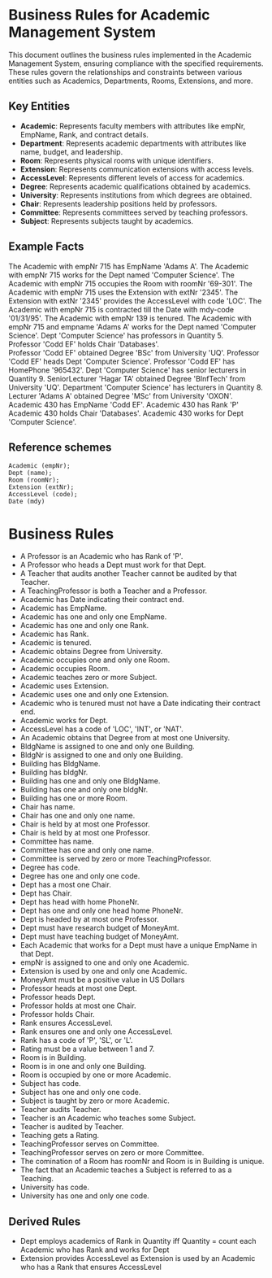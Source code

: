 # Business Rules for Academic Management System
This document outlines the business rules implemented in the Academic Management System, ensuring compliance with the specified requirements.
These rules govern the relationships and constraints between various entities such as Academics, Departments, Rooms, Extensions, and more.
## Key Entities
- **Academic**: Represents faculty members with attributes like empNr, EmpName, Rank, and contract details.
- **Department**: Represents academic departments with attributes like name, budget, and leadership.
- **Room**: Represents physical rooms with unique identifiers.
- **Extension**: Represents communication extensions with access levels.
- **AccessLevel**: Represents different levels of access for academics.
- **Degree**: Represents academic qualifications obtained by academics.
- **University**: Represents institutions from which degrees are obtained.
- **Chair**: Represents leadership positions held by professors.
- **Committee**: Represents committees served by teaching professors.
- **Subject**: Represents subjects taught by academics.

## Example Facts

The Academic with empNr 715 has EmpName 'Adams A'. 
The Academic with empNr 715 works for the Dept named 'Computer Science'. 
The Academic with empNr 715 occupies the Room with roomNr '69-301'. 
The Academic with empNr 715 uses the Extension with extNr '2345'. 
The Extension with extNr '2345' provides the AccessLevel with code 'LOC'. 
The Academic with empNr 715 is contracted till the Date with mdy-code '01/31/95'. 
The Academic with empNr 139 is tenured. 
The Academic with empNr 715 and empname 'Adams A' works for the Dept named 'Computer Science'.
Dept 'Computer Science' has professors in Quantity 5.  
Professor 'Codd EF' holds Chair 'Databases'.  
Professor 'Codd EF' obtained Degree 'BSc' from University 'UQ'. 
Professor 'Codd EF' heads Dept 'Computer Science'. 
Professor 'Codd EF' has HomePhone '965432'. 
Dept 'Computer Science' has senior lecturers in Quantity 9. 
SeniorLecturer 'Hagar TA' obtained Degree 'BInfTech' from University 'UQ'. 
Department 'Computer Science' has lecturers in Quantity 8.  
Lecturer 'Adams A' obtained Degree 'MSc' from University 'OXON'.
Academic 430 has EmpName 'Codd EF'.
Academic 430 has Rank 'P'
Academic 430 holds Chair 'Databases'.
Academic 430 works for Dept 'Computer Science'.


## Reference schemes

    Academic (empNr);    
    Dept (name); 
    Room (roomNr);    
    Extension (extNr); 
    AccessLevel (code);    
    Date (mdy) 

# Business Rules
- A Professor is an Academic who has Rank of 'P'.
- A Professor who heads a Dept must work for that Dept.
- A Teacher that audits another Teacher cannot be audited by that Teacher.
- A TeachingProfessor is both a Teacher and a Professor.
- Academic has Date indicating their contract end.
- Academic has EmpName.
- Academic has one and only one EmpName.
- Academic has one and only one Rank.
- Academic has Rank.
- Academic is tenured.
- Academic obtains Degree from University.
- Academic occupies one and only one Room.
- Academic occupies Room.
- Academic teaches zero or more Subject.
- Academic uses Extension.
- Academic uses one and only one Extension.
- Academic who is tenured must not have a Date indicating their contract end.
- Academic works for Dept.
- AccessLevel has a code of 'LOC', 'INT', or 'NAT'.
- An Academic obtains that Degree from at most one University.
- BldgName is assigned to one and only one Building.
- BldgNr is assigned to one and only one Building.
- Building has BldgName.
- Building has bldgNr.
- Building has one and only one BldgName.
- Building has one and only one bldgNr.
- Building has one or more Room.
- Chair has name.
- Chair has one and only one name.
- Chair is held by at most one Professor.
- Chair is held by at most one Professor.
- Committee has name.
- Committee has one and only one name.
- Committee is served by zero or more TeachingProfessor.
- Degree has code.
- Degree has one and only one code.
- Dept has a most one Chair.
- Dept has Chair.
- Dept has head with home PhoneNr.
- Dept has one and only one head home PhoneNr.
- Dept is headed by at most one Professor.
- Dept must have research budget of MoneyAmt.
- Dept must have teaching budget of MoneyAmt.
- Each Academic that works for a Dept must have a unique EmpName in that Dept.
- empNr is assigned to one and only one Academic.
- Extension is used by one and only one Academic.
- MoneyAmt must be a positive value in US Dollars
- Professor heads at most one Dept.
- Professor heads Dept.
- Professor holds at most one Chair.
- Professor holds Chair.
- Rank ensures AccessLevel.
- Rank ensures one and only one AccessLevel.
- Rank has a code of 'P', 'SL', or 'L'.
- Rating must be a value between 1 and 7.
- Room is in Building.
- Room is in one and only one Building.
- Room is occupied by one or more Academic.
- Subject has code.
- Subject has one and only one code.
- Subject is taught by zero or more Academic.
- Teacher audits Teacher.
- Teacher is an Academic who teaches some Subject.
- Teacher is audited by Teacher.
- Teaching gets a Rating.
- TeachingProfessor serves on Committee.
- TeachingProfessor serves on zero or more Committee.
- The comination of a Room has roomNr and Room is in Building is unique.
- The fact that an Academic teaches a Subject is referred to as a Teaching.
- University has code.
- University has one and only one code.

## Derived Rules
- Dept employs academics of Rank in Quantity iff Quantity = count each Academic who has Rank and works for Dept
- Extension provides AccessLevel as Extension is used by an Academic who has a Rank that ensures AccessLevel
